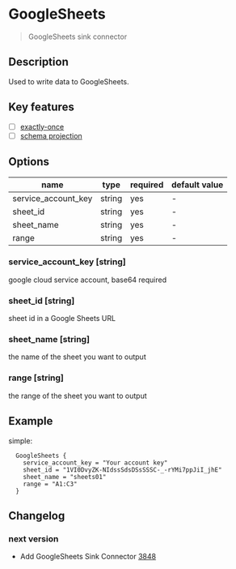 # GoogleSheets

> GoogleSheets sink connector
## Description

Used to write data to GoogleSheets.

## Key features

- [ ] [exactly-once](../../concept/connector-v2-features.md)
- [ ] [schema projection](../../concept/connector-v2-features.md)

## Options

| name                | type         | required | default value |
|-------------------  |--------------|----------|---------------|
| service_account_key | string       | yes      | -             |
| sheet_id            | string       | yes      | -             |
| sheet_name          | string       | yes      | -             |
| range               | string       | yes      | -             |

### service_account_key [string]

google cloud service account, base64 required

### sheet_id [string]

sheet id in a Google Sheets URL

### sheet_name [string]

the name of the sheet you want to output

### range [string]

the range of the sheet you want to output

## Example

simple:

```hocon
  GoogleSheets {
    service_account_key = "Your account key"
    sheet_id = "1VI0DvyZK-NIdssSdsDSsSSSC-_-rYMi7ppJiI_jhE"
    sheet_name = "sheets01"
    range = "A1:C3"
  }
```

## Changelog

### next version

- Add GoogleSheets Sink Connector [3848](https://github.com/apache/incubator-seatunnel/pull/3848)